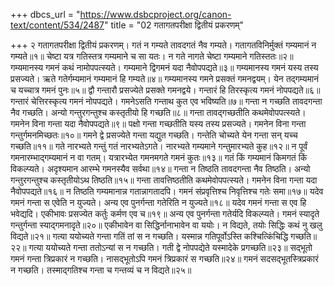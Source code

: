 +++
dbcs_url = "https://www.dsbcproject.org/canon-text/content/534/2487"
title = "02 गतागतपरीक्षा द्वितीयं प्रकरणम्"

+++
२
गतागतपरीक्षा द्वितीयं प्रकरणम्।
गतं न गम्यते तावदगतं नैव गम्यते। 
गतागतविनिर्मुक्तं गम्यमानं न गम्यते॥१॥
चेष्टा यत्र गतिस्तत्र गम्यमाने च सा यतः। 
न गते नागते चेष्टा गम्यमाने गतिस्ततः॥२॥
गम्यमानस्य गमनं कथं नामोपपत्स्यते। 
गम्यमाने द्विगमनं यदा नैवोपपद्यते॥३॥
गम्यमानस्य गमनं यस्य तस्य प्रसज्यते। 
ऋते गतेर्गम्यमानं गम्यमानं हि गम्यते॥४॥
गम्यमानस्य गमने प्रसक्तं गमनद्वयम्। 
येन तद्गम्यमानं च यच्चात्र गमनं पुनः॥५॥
द्वौ गन्तारौ प्रसज्येते प्रसक्ते गमनद्वये। 
गन्तारं हि तिरस्कृत्य गमनं नोपपद्यते॥६॥
गन्तारं चेत्तिरस्कृत्य गमनं नोपपद्यते। 
गमनेऽसति गन्ताथ कुत एव भविष्यति॥७॥
गन्ता न गच्छति तावदगन्ता नैव गच्छति। 
अन्यो गन्तुरगन्तुश्च कस्तृतीयो हि गच्छति॥८॥
गन्ता तावद्गच्छतीति कथमेवोपपत्स्यते। 
गमनेन विना गन्ता यदा नैवोपपद्यते॥९॥
पक्षो गन्ता गच्छतीति यस्य तस्य प्रसज्यते। 
गमनेन विना गन्ता गन्तुर्गमनमिच्छतः॥१०॥
गमने द्वे प्रसज्येते गन्ता यद्युत गच्छति। 
गन्तेति चोच्यते येन गन्ता सन् यच्च गच्छति॥११॥
गते नारभ्यते गन्तुं गतं नारभ्यतेऽगते। 
नारभ्यते गम्यमाने गन्तुमारभ्यते कुह॥१२॥
न पूर्वं गमनारम्भाद्गम्यमानं न वा गतम्। 
यत्रारभ्येत गमनमगते गमनं कुतः॥१३॥
गतं किं गम्यमानं किमगतं किं विकल्प्यते। 
अदृश्यमान आरम्भे गमनस्यैव सर्वथा॥१४॥
गन्ता न तिष्ठति तावदगन्ता नैव तिष्ठति। 
अन्यो गन्तुरगन्तुश्च कस्तृतीयोऽथ तिष्ठति॥१५॥
गन्ता तावत्तिष्ठतीति कथमेवोपपत्स्यते। 
गमनेन विना गन्ता यदा नैवोपपद्यते॥१६॥
न तिष्ठति गम्यमानान्न गतान्नागतादपि। 
गमनं संप्रवृत्तिश्च निवृत्तिश्च गतेः समा॥१७॥
यदेव गमनं गन्ता स एवेति न युज्यते। 
अन्य एव पुनर्गन्ता गतेरिति न युज्यते॥१८॥
यदेव गमनं गन्ता स एव हि भवेद्यदि। 
एकीभावः प्रसज्येत कर्तुः कर्मण एव च॥१९॥
अन्य एव पुनर्गन्ता गतेर्यदि विकल्प्यते। 
गमनं स्यादृते गन्तुर्गन्ता स्याद्गमनादृते॥२०॥
एकीभावेन वा सिद्धिर्नानाभावेन वा ययोः। 
न विद्यते, तयोः सिद्धिः कथं नु खलु विद्यते॥२१॥
गत्या ययोच्यते गन्ता गतिं तां स न गच्छति। 
यस्मान्न गतिपूर्वोऽस्ति कश्चित्किंचिद्धि गच्छति॥२२॥
गत्या ययोच्यते गन्ता ततोऽन्यां स न गच्छति। 
गती द्वे नोपपद्येते यस्मादेके प्रगच्छति॥२३॥
सद्भूतो गमनं गन्ता त्रिप्रकारं न गच्छति। 
नासद्भूतोऽपि गमनं त्रिप्रकारं स गच्छति॥२४॥
गमनं सदसद्भूतस्त्रिप्रकारं न गच्छति। 
तस्माद्गतिश्च गन्ता च गन्तव्यं च न विद्यते॥२५॥
